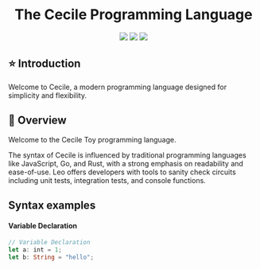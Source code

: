 
<h1 align="center">The Cecile Programming Language</h1>

<p align="center">
  <img src="https://img.shields.io/crates/d/Cecile?style=for-the-badge" />
  <img src="https://img.shields.io/crates/l/Cecile?style=for-the-badge" />
  <img src="https://img.shields.io/github/stars/Hollowloki/Cecile?style=for-the-badge&logo=trustpilot" />
  


</p>


## ⭐ Introduction

Welcome to Cecile, a modern programming language designed for simplicity and flexibility.

## 🍎 Overview

Welcome to the Cecile Toy programming language.

The syntax of Cecile is influenced by traditional programming languages like JavaScript, Go, and Rust, with a strong emphasis on readability and ease-of-use.
Leo offers developers with tools to sanity check circuits including unit tests, integration tests, and console functions.


## Syntax examples

#### Variable Declaration
```rust
// Variable Declaration
let a: int = 1;
let b: String = "hello";
```

[crates.io-download]: https://img.shields.io/crates/d/Cecile
